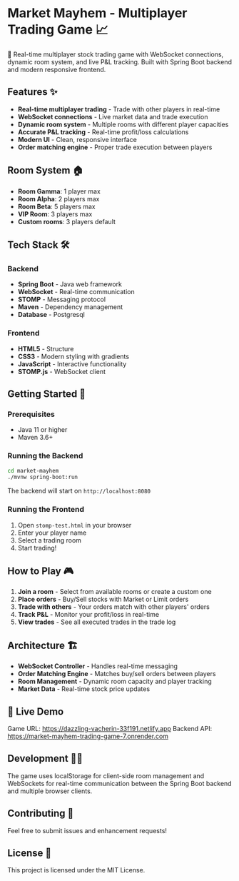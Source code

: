 # Market Mayhem - Multiplayer Trading Game 📈

🚀 Real-time multiplayer stock trading game with WebSocket connections, dynamic room system, and live P&L tracking. Built with Spring Boot backend and modern responsive frontend.

## Features ✨

- **Real-time multiplayer trading** - Trade with other players in real-time
- **WebSocket connections** - Live market data and trade execution
- **Dynamic room system** - Multiple rooms with different player capacities
- **Accurate P&L tracking** - Real-time profit/loss calculations
- **Modern UI** - Clean, responsive interface
- **Order matching engine** - Proper trade execution between players

## Room System 🏠

- **Room Gamma**: 1 player max
- **Room Alpha**: 2 players max  
- **Room Beta**: 5 players max
- **VIP Room**: 3 players max
- **Custom rooms**: 3 players default

## Tech Stack 🛠️

### Backend
- **Spring Boot** - Java web framework
- **WebSocket** - Real-time communication
- **STOMP** - Messaging protocol
- **Maven** - Dependency management
- **Database** - Postgresql

### Frontend
- **HTML5** - Structure
- **CSS3** - Modern styling with gradients
- **JavaScript** - Interactive functionality
- **STOMP.js** - WebSocket client

## Getting Started 🚀

### Prerequisites
- Java 11 or higher
- Maven 3.6+

### Running the Backend
```bash
cd market-mayhem
./mvnw spring-boot:run
```

The backend will start on `http://localhost:8080`

### Running the Frontend
1. Open `stomp-test.html` in your browser
2. Enter your player name
3. Select a trading room
4. Start trading!

## How to Play 🎮

1. **Join a room** - Select from available rooms or create a custom one
2. **Place orders** - Buy/Sell stocks with Market or Limit orders
3. **Trade with others** - Your orders match with other players' orders
4. **Track P&L** - Monitor your profit/loss in real-time
5. **View trades** - See all executed trades in the trade log

## Architecture 🏗️

- **WebSocket Controller** - Handles real-time messaging
- **Order Matching Engine** - Matches buy/sell orders between players
- **Room Management** - Dynamic room capacity and player tracking
- **Market Data** - Real-time stock price updates


## 🔗 Live Demo
Game URL: https://dazzling-vacherin-33f191.netlify.app
Backend API: https://market-mayhem-trading-game-7.onrender.com

## Development 👨‍💻

The game uses localStorage for client-side room management and WebSockets for real-time communication between the Spring Boot backend and multiple browser clients.

## Contributing 🤝

Feel free to submit issues and enhancement requests!

## License 📄

This project is licensed under the MIT License.
